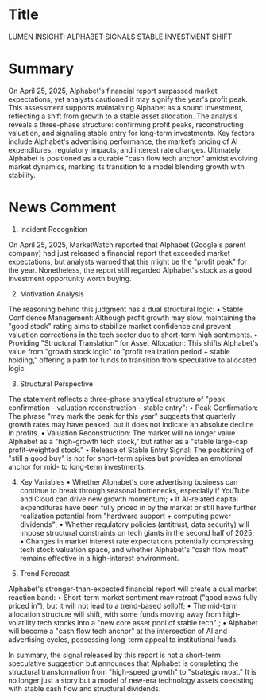# Title
LUMEN INSIGHT: ALPHABET SIGNALS STABLE INVESTMENT SHIFT

# Summary
On April 25, 2025, Alphabet's financial report surpassed market expectations, yet analysts cautioned it may signify the year's profit peak. This assessment supports maintaining Alphabet as a sound investment, reflecting a shift from growth to a stable asset allocation. The analysis reveals a three-phase structure: confirming profit peaks, reconstructing valuation, and signaling stable entry for long-term investments. Key factors include Alphabet's advertising performance, the market’s pricing of AI expenditures, regulatory impacts, and interest rate changes. Ultimately, Alphabet is positioned as a durable "cash flow tech anchor" amidst evolving market dynamics, marking its transition to a model blending growth with stability.

# News Comment
1. Incident Recognition

On April 25, 2025, MarketWatch reported that Alphabet (Google's parent company) had just released a financial report that exceeded market expectations, but analysts warned that this might be the "profit peak" for the year. Nonetheless, the report still regarded Alphabet's stock as a good investment opportunity worth buying.

2. Motivation Analysis

The reasoning behind this judgment has a dual structural logic:
   • Stable Confidence Management: Although profit growth may slow, maintaining the "good stock" rating aims to stabilize market confidence and prevent valuation corrections in the tech sector due to short-term high sentiments.
   • Providing "Structural Translation" for Asset Allocation: This shifts Alphabet's value from "growth stock logic" to "profit realization period + stable holding," offering a path for funds to transition from speculative to allocated logic.

3. Structural Perspective

The statement reflects a three-phase analytical structure of "peak confirmation - valuation reconstruction - stable entry":
   • Peak Confirmation: The phrase "may mark the peak for this year" suggests that quarterly growth rates may have peaked, but it does not indicate an absolute decline in profits.
   • Valuation Reconstruction: The market will no longer value Alphabet as a "high-growth tech stock," but rather as a "stable large-cap profit-weighted stock."
   • Release of Stable Entry Signal: The positioning of "still a good buy" is not for short-term spikes but provides an emotional anchor for mid- to long-term investments.

4. Key Variables
   • Whether Alphabet's core advertising business can continue to break through seasonal bottlenecks, especially if YouTube and Cloud can drive new growth momentum;
   • If AI-related capital expenditures have been fully priced in by the market or still have further realization potential from "hardware support + computing power dividends";
   • Whether regulatory policies (antitrust, data security) will impose structural constraints on tech giants in the second half of 2025;
   • Changes in market interest rate expectations potentially compressing tech stock valuation space, and whether Alphabet's "cash flow moat" remains effective in a high-interest environment.

5. Trend Forecast

Alphabet's stronger-than-expected financial report will create a dual market reaction band:
   • Short-term market sentiment may retreat ("good news fully priced in"), but it will not lead to a trend-based selloff;
   • The mid-term allocation structure will shift, with some funds moving away from high-volatility tech stocks into a "new core asset pool of stable tech" ;
   • Alphabet will become a "cash flow tech anchor" at the intersection of AI and advertising cycles, possessing long-term appeal to institutional funds.

In summary, the signal released by this report is not a short-term speculative suggestion but announces that Alphabet is completing the structural transformation from "high-speed growth" to "strategic moat." It is no longer just a story but a model of new-era technology assets coexisting with stable cash flow and structural dividends.
